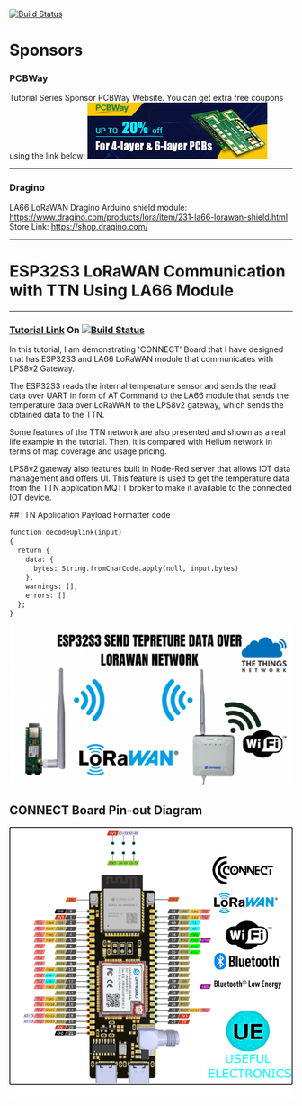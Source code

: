 [![Build Status](https://img.shields.io/badge/USEFUL%20ELECTRONICS-YOUTUBE-red)](https://www.youtube.com/user/wardzx1)

# Sponsors

### PCBWay
Tutorial Series Sponsor PCBWay Website. You can get extra free coupons using the link below:
[<img src="https://github.com/UsefulElectronics/esp32s3_la66_lorawan/blob/main/repo%20cover/banner320x100.gif">](https://www.pcbway.com/setinvite.aspx?inviteid=582640)

***
### Dragino
LA66 LoRaWAN Dragino Arduino shield module:
https://www.dragino.com/products/lora/item/231-la66-lorawan-shield.html
Store Link:
https://shop.dragino.com/
***

# ESP32S3 LoRaWAN Communication with TTN Using LA66 Module
***
### [Tutorial Link](https://youtu.be/i_y3ftt9oOs) On [![Build Status](https://img.shields.io/badge/YouTube-FF0000?style=for-the-badge&logo=youtube&logoColor=white)](https://www.youtube.com/wardzx1) 

In this tutorial, I am demonstrating 'CONNECT' Board that I have designed that has ESP32S3 and LA66 LoRaWAN module that communicates with LPS8v2 Gateway. 

The ESP32S3 reads the internal temperature sensor and sends the read data over UART in form of AT Command to the LA66 module that sends the temperature data over LoRaWAN to the LPS8v2 gateway, which sends the obtained data to the TTN.

Some features of the TTN network are also presented and shown as a real life example in the tutorial. Then, it is compared with Helium network in terms of map coverage and usage pricing. 

LPS8v2 gateway also features built in Node-Red server that allows IOT data management and offers UI. This feature is used to get the temperature  data from the TTN application MQTT broker to make it available to the connected IOT device.

##TTN Application Payload Formatter code
```
function decodeUplink(input) 
{
  return {
    data: {
      bytes: String.fromCharCode.apply(null, input.bytes)
    },
    warnings: [],
    errors: []
  };
}
```

![Circuit Diagram](https://github.com/UsefulElectronics/la66-lorawan-ttn/blob/main/repo%20cover/repo%20cover.png)

## CONNECT Board Pin-out Diagram
![Circuit Diagram](https://github.com/UsefulElectronics/la66-lorawan-ttn/blob/main/repo%20cover/ConnectPinout.png)
